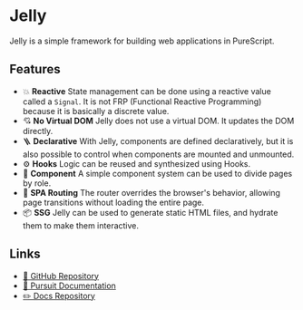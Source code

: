 # Jelly

Jelly is a simple framework for building web applications in PureScript.

## Features

- 💥 **Reactive**
  State management can be done using a reactive value called a `Signal`. It is not FRP (Functional Reactive Programming) because it is basically a discrete value.
- 💘 **No Virtual DOM**
  Jelly does not use a virtual DOM. It updates the DOM directly.
- 🪜 **Declarative**
  With Jelly, components are defined declaratively, but it is also possible to control when components are mounted and unmounted.
- ⚙️ **Hooks**
  Logic can be reused and synthesized using Hooks.
- 🧱 **Component**
  A simple component system can be used to divide pages by role.
- 🧭 **SPA Routing**
  The router overrides the browser's behavior, allowing page transitions without loading the entire page.
- 📦 **SSG**
  Jelly can be used to generate static HTML files, and hydrate them to make them interactive.

## Links

- [🐙 GitHub Repository](https://github.com/yukikurage/purescript-jelly)
- [📄 Pursuit Documentation](https://pursuit.purescript.org/packages/purescript-jelly)
- [✏️ Docs Repository](https://github.com/yukikurage/jelly-docs)
